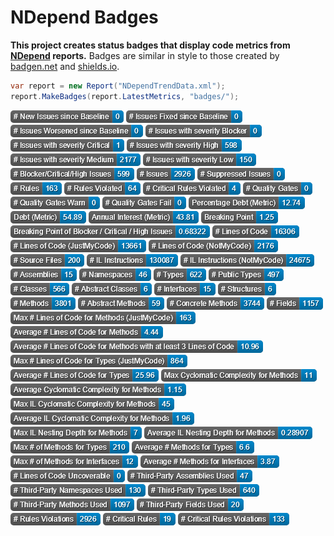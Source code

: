 # NDepend Badges

**This project creates status badges that display code metrics from [NDepend](https://www.ndepend.com/) reports.** Badges are similar in style to those created by [badgen.net](https://badgen.net/) and [shields.io](https://shields.io/).

```cs
var report = new Report("NDependTrendData.xml");
report.MakeBadges(report.LatestMetrics, "badges/");
```

![](reports/badges/new-issues-since-baseline.png)
![](reports/badges/issues-fixed-since-baseline.png)
![](reports/badges/issues-worsened-since-baseline.png)
![](reports/badges/issues-with-severity-blocker.png)
![](reports/badges/issues-with-severity-critical.png)
![](reports/badges/issues-with-severity-high.png)
![](reports/badges/issues-with-severity-medium.png)
![](reports/badges/issues-with-severity-low.png)
![](reports/badges/blocker-critical-high-issues.png)
![](reports/badges/issues.png)
![](reports/badges/suppressed-issues.png)
![](reports/badges/rules.png)
![](reports/badges/rules-violated.png)
![](reports/badges/critical-rules-violated.png)
![](reports/badges/quality-gates.png)
![](reports/badges/quality-gates-warn.png)
![](reports/badges/quality-gates-fail.png)
![](reports/badges/percentage-debt-metric.png)
![](reports/badges/debt-metric.png)
![](reports/badges/annual-interest-metric.png)
![](reports/badges/breaking-point.png)
![](reports/badges/breaking-point-of-blocker-critical-high-issues.png)
![](reports/badges/lines-of-code.png)
![](reports/badges/lines-of-code-justmycode.png)
![](reports/badges/lines-of-code-notmycode.png)
![](reports/badges/source-files.png)
![](reports/badges/il-instructions.png)
![](reports/badges/il-instructions-notmycode.png)
![](reports/badges/assemblies.png)
![](reports/badges/namespaces.png)
![](reports/badges/types.png)
![](reports/badges/public-types.png)
![](reports/badges/classes.png)
![](reports/badges/abstract-classes.png)
![](reports/badges/interfaces.png)
![](reports/badges/structures.png)
![](reports/badges/methods.png)
![](reports/badges/abstract-methods.png)
![](reports/badges/concrete-methods.png)
![](reports/badges/fields.png)
![](reports/badges/max-lines-of-code-for-methods-justmycode.png)
![](reports/badges/average-lines-of-code-for-methods.png)
![](reports/badges/average-lines-of-code-for-methods-with-at-least-3-lines-of-code.png)
![](reports/badges/max-lines-of-code-for-types-justmycode.png)
![](reports/badges/average-lines-of-code-for-types.png)
![](reports/badges/max-cyclomatic-complexity-for-methods.png)
![](reports/badges/average-cyclomatic-complexity-for-methods.png)
![](reports/badges/max-il-cyclomatic-complexity-for-methods.png)
![](reports/badges/average-il-cyclomatic-complexity-for-methods.png)
![](reports/badges/max-il-nesting-depth-for-methods.png)
![](reports/badges/average-il-nesting-depth-for-methods.png)
![](reports/badges/max-of-methods-for-types.png)
![](reports/badges/average-methods-for-types.png)
![](reports/badges/max-of-methods-for-interfaces.png)
![](reports/badges/average-methods-for-interfaces.png)
![](reports/badges/lines-of-code-uncoverable.png)
![](reports/badges/third-party-assemblies-used.png)
![](reports/badges/third-party-namespaces-used.png)
![](reports/badges/third-party-types-used.png)
![](reports/badges/third-party-methods-used.png)
![](reports/badges/third-party-fields-used.png)
![](reports/badges/rules-violations.png)
![](reports/badges/critical-rules.png)
![](reports/badges/critical-rules-violations.png)